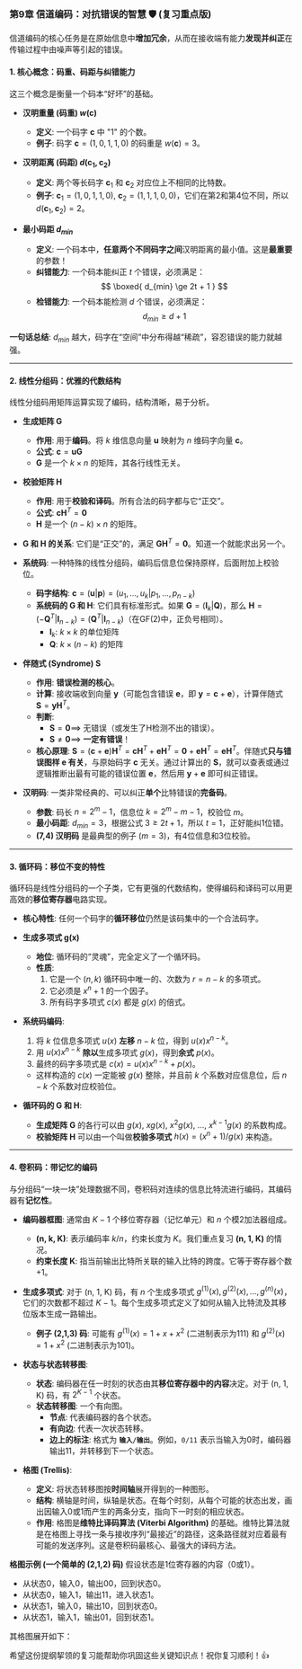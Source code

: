 ### **第9章 信道编码：对抗错误的智慧 🛡️ (复习重点版)**

信道编码的核心任务是在原始信息中**增加冗余**，从而在接收端有能力**发现并纠正**在传输过程中由噪声等引起的错误。

#### **1. 核心概念：码重、码距与纠错能力**

这三个概念是衡量一个码本“好坏”的基础。

*   **汉明重量 (码重) $w(\mathbf{c})$**
    *   **定义**: 一个码字 $\mathbf{c}$ 中 "1" 的个数。
    *   **例子**: 码字 $\mathbf{c} = (1, 0, 1, 1, 0)$ 的码重是 $w(\mathbf{c}) = 3$。

*   **汉明距离 (码距) $d(\mathbf{c}_1, \mathbf{c}_2)$**
    *   **定义**: 两个等长码字 $\mathbf{c}_1$ 和 $\mathbf{c}_2$ 对应位上不相同的比特数。
    *   **例子**: $\mathbf{c}_1 = (1,0,1,1,0)$, $\mathbf{c}_2 = (1,1,1,0,0)$，它们在第2和第4位不同，所以 $d(\mathbf{c}_1, \mathbf{c}_2) = 2$。

*   **最小码距 $d_{min}$**
    *   **定义**: 一个码本中，**任意两个不同码字之间**汉明距离的最小值。这是**最重要**的参数！
    *   **纠错能力**: 一个码本能纠正 $t$ 个错误，必须满足：
        $$ \boxed{ d_{min} \ge 2t + 1 } $$
    *   **检错能力**: 一个码本能检测 $d$ 个错误，必须满足：
        $$ d_{min} \ge d + 1 $$

**一句话总结**: $d_{min}$ 越大，码字在“空间”中分布得越“稀疏”，容忍错误的能力就越强。

---

#### **2. 线性分组码：优雅的代数结构**

线性分组码用矩阵运算实现了编码，结构清晰，易于分析。

*   **生成矩阵 G**
    *   **作用**: 用于**编码**。将 $k$ 维信息向量 $\mathbf{u}$ 映射为 $n$ 维码字向量 $\mathbf{c}$。
    *   **公式**: $\mathbf{c} = \mathbf{u} \mathbf{G}$
    *   $\mathbf{G}$ 是一个 $k \times n$ 的矩阵，其各行线性无关。

*   **校验矩阵 H**
    *   **作用**: 用于**校验和译码**。所有合法的码字都与它“正交”。
    *   **公式**: $\mathbf{c} \mathbf{H}^T = \mathbf{0}$
    *   $\mathbf{H}$ 是一个 $(n-k) \times n$ 的矩阵。

*   **G 和 H 的关系**: 它们是“正交”的，满足 $\mathbf{G} \mathbf{H}^T = \mathbf{0}$。知道一个就能求出另一个。

*   **系统码**: 一种特殊的线性分组码，编码后信息位保持原样，后面附加上校验位。
    *   **码字结构**: $\mathbf{c} = (\mathbf{u} | \mathbf{p}) = (u_1, ..., u_k | p_1, ..., p_{n-k})$
    *   **系统码的 G 和 H**: 它们具有标准形式。如果 $\mathbf{G} = (\mathbf{I}_k | \mathbf{Q})$，那么 $\mathbf{H} = (-\mathbf{Q}^T | \mathbf{I}_{n-k}) = (\mathbf{Q}^T | \mathbf{I}_{n-k})$（在GF(2)中，正负号相同）。
        *   $\mathbf{I}_k$: $k \times k$ 的单位矩阵
        *   $\mathbf{Q}$: $k \times (n-k)$ 的矩阵

*   **伴随式 (Syndrome) S**
    *   **作用**: **错误检测的核心**。
    *   **计算**: 接收端收到向量 $\mathbf{y}$（可能包含错误 $\mathbf{e}$，即 $\mathbf{y} = \mathbf{c} + \mathbf{e}$），计算伴随式 $\mathbf{S} = \mathbf{y} \mathbf{H}^T$。
    *   **判断**:
        *   $\mathbf{S} = \mathbf{0} \implies$ 无错误（或发生了H检测不出的错误）。
        *   $\mathbf{S} \neq \mathbf{0} \implies$ **一定有错误**！
    *   **核心原理**: $\mathbf{S} = (\mathbf{c} + \mathbf{e})\mathbf{H}^T = \mathbf{c}\mathbf{H}^T + \mathbf{e}\mathbf{H}^T = \mathbf{0} + \mathbf{e}\mathbf{H}^T = \mathbf{e}\mathbf{H}^T$。伴随式**只与错误图样 $\mathbf{e}$ 有关**，与原始码字 $\mathbf{c}$ 无关。通过计算出的 $\mathbf{S}$，就可以查表或通过逻辑推断出最有可能的错误位置 $\mathbf{e}$，然后用 $\mathbf{y} + \mathbf{e}$ 即可纠正错误。

*   **汉明码**: 一类非常经典的、可以纠正**单个**比特错误的**完备码**。
    *   **参数**: 码长 $n = 2^m - 1$，信息位 $k = 2^m - m - 1$，校验位 $m$。
    *   **最小码距**: $d_{min} = 3$，根据公式 $3 \ge 2t+1$，所以 $t=1$，正好能纠1位错。
    *   **(7,4) 汉明码** 是最典型的例子 ($m=3$)，有4位信息和3位校验。

---

#### **3. 循环码：移位不变的特性**

循环码是线性分组码的一个子类，它有更强的代数结构，使得编码和译码可以用更高效的**移位寄存器**电路实现。

*   **核心特性**: 任何一个码字的**循环移位**仍然是该码集中的一个合法码字。

*   **生成多项式 g(x)**
    *   **地位**: 循环码的“灵魂”，完全定义了一个循环码。
    *   **性质**:
        1.  它是一个 $(n,k)$ 循环码中唯一的、次数为 $r = n-k$ 的多项式。
        2.  它必须是 $x^n+1$ 的一个因子。
        3.  所有码字多项式 $c(x)$ 都是 $g(x)$ 的倍式。

*   **系统码编码**:
    1.  将 $k$ 位信息多项式 $u(x)$ **左移** $n-k$ 位，得到 $u(x)x^{n-k}$。
    2.  用 $u(x)x^{n-k}$ **除以**生成多项式 $g(x)$，得到**余式** $p(x)$。
    3.  最终的码字多项式是 $c(x) = u(x)x^{n-k} + p(x)$。
    *   这样构造的 $c(x)$ 一定能被 $g(x)$ 整除，并且前 $k$ 个系数对应信息位，后 $n-k$ 个系数对应校验位。

*   **循环码的 G 和 H**:
    *   **生成矩阵 G** 的各行可以由 $g(x)$, $x g(x)$, $x^2 g(x)$, ..., $x^{k-1} g(x)$ 的系数构成。
    *   **校验矩阵 H** 可以由一个叫做**校验多项式** $h(x) = (x^n+1)/g(x)$ 来构造。

---

#### **4. 卷积码：带记忆的编码**

与分组码“一块一块”处理数据不同，卷积码对连续的信息比特流进行编码，其编码器有**记忆性**。

*   **编码器框图**: 通常由 $K-1$ 个移位寄存器（记忆单元）和 $n$ 个模2加法器组成。
    *   **(n, k, K)**: 表示编码率 $k/n$，约束长度为 $K$。我们重点复习 **(n, 1, K)** 的情况。
    *   **约束长度 K**: 指当前输出比特所关联的输入比特的跨度。它等于寄存器个数+1。

*   **生成多项式**: 对于 (n, 1, K) 码，有 $n$ 个生成多项式 $g^{(1)}(x), g^{(2)}(x), ..., g^{(n)}(x)$，它们的次数都不超过 $K-1$。每个生成多项式定义了如何从输入比特流及其移位版本生成一路输出。
    *   **例子 (2,1,3) 码**: 可能有 $g^{(1)}(x) = 1+x+x^2$ (二进制表示为111) 和 $g^{(2)}(x) = 1+x^2$ (二进制表示为101)。

*   **状态与状态转移图**:
    *   **状态**: 编码器在任一时刻的状态由其**移位寄存器中的内容**决定。对于 (n, 1, K) 码，有 $2^{K-1}$ 个状态。
    *   **状态转移图**: 一个有向图。
        *   **节点**: 代表编码器的各个状态。
        *   **有向边**: 代表一次状态转移。
        *   **边上的标注**: 格式为 **`输入/输出`**。例如，`0/11` 表示当输入为0时，编码器输出11，并转移到下一个状态。

*   **格图 (Trellis)**:
    *   **定义**: 将状态转移图按**时间轴**展开得到的一种图形。
    *   **结构**: 横轴是时间，纵轴是状态。在每个时刻，从每个可能的状态出发，画出因输入0或1而产生的两条分支，指向下一时刻的相应状态。
    *   **作用**: 格图是**维特比译码算法 (Viterbi Algorithm)** 的基础。维特比算法就是在格图上寻找一条与接收序列“最接近”的路径，这条路径就对应着最有可能的发送序列。这是卷积码最核心、最强大的译码方法。

**格图示例 (一个简单的 (2,1,2) 码)**
假设状态是1位寄存器的内容（0或1）。
- 从状态0，输入0，输出00，回到状态0。
- 从状态0，输入1，输出11，进入状态1。
- 从状态1，输入0，输出10，回到状态0。
- 从状态1，输入1，输出01，回到状态1。

其格图展开如下：



希望这份提纲挈领的复习能帮助你巩固这些关键知识点！祝你复习顺利！👍